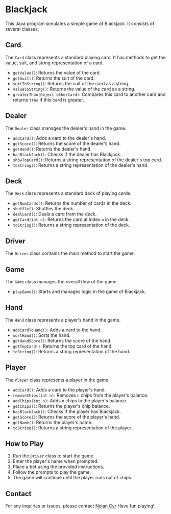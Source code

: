 # Blackjack

This Java program simulates a simple game of Blackjack. It consists of several classes:

## Card

The `Card` class represents a standard playing card. It has methods to get the value, suit, and string representation of a card.

- `getValue()`: Returns the value of the card.
- `getSuit()`: Returns the suit of the card.
- `suitToString()`: Returns the suit of the card as a string.
- `valueToString()`: Returns the value of the card as a string.
- `greaterThan(Object otherCard)`: Compares this card to another card and returns `true` if this card is greater.

## Dealer

The `Dealer` class manages the dealer's hand in the game.

- `addCard()`: Adds a card to the dealer's hand.
- `getScore()`: Returns the score of the dealer's hand.
- `getHand()`: Returns the dealer's hand.
- `hasBlackJack()`: Checks if the dealer has Blackjack.
- `showTopCard()`: Returns a string representation of the dealer's top card.
- `toString()`: Returns a string representation of the dealer's hand.

## Deck

The `Deck` class represents a standard deck of playing cards.

- `getNumCards()`: Returns the number of cards in the deck.
- `shuffle()`: Shuffles the deck.
- `dealCard()`: Deals a card from the deck.
- `getCard(int n)`: Returns the card at index `n` in the deck.
- `toString()`: Returns a string representation of the deck.

## Driver

The `Driver` class contains the main method to start the game.

## Game

The `Game` class manages the overall flow of the game.

- `playGame()`: Starts and manages logic in the game of Blackjack.

## Hand

The `Hand` class represents a player's hand in the game.

- `addCardToHand()`: Adds a card to the hand.
- `sortHand()`: Sorts the hand.
- `getHandScore()`: Returns the score of the hand.
- `getTopCard()`: Returns the top card of the hand.
- `toString()`: Returns a string representation of the hand.

## Player

The `Player` class represents a player in the game.

- `addCard()`: Adds a card to the player's hand.
- `removeChips(int n)`: Removes `n` chips from the player's balance.
- `addChips(int n)`: Adds `n` chips to the player's balance.
- `getChips()`: Returns the player's chip balance.
- `hasBlackJack()`: Checks if the player has Blackjack.
- `getScore()`: Returns the score of the player's hand.
- `getName()`: Returns the player's name.
- `toString()`: Returns a string representation of the player.

## How to Play

1. Run the `Driver` class to start the game.
2. Enter the player's name when prompted.
3. Place a bet using the provided instructions.
4. Follow the prompts to play the game.
5. The game will continue until the player runs out of chips.

## Contact

For any inquiries or issues, please contact [Nolan Cyr](mailto:nolangcyr@gmail.com) Have fun playing!
